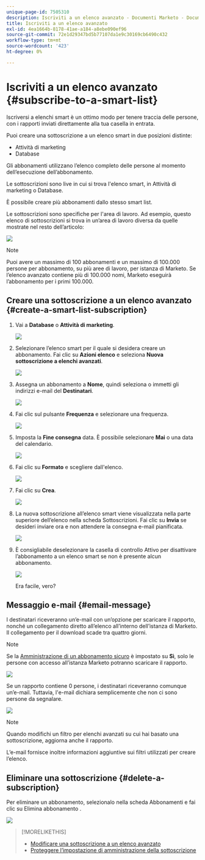 ```yaml
---
unique-page-id: 7505310
description: Iscriviti a un elenco avanzato - Documenti Marketo - Documentazione del prodotto
title: Iscriviti a un elenco avanzato
exl-id: 4ea1664b-8178-41ae-a184-a8ebe090ef96
source-git-commit: 72e1d29347bd5b77107da1e9c30169cb6490c432
workflow-type: tm+mt
source-wordcount: '423'
ht-degree: 0%

---
```


# Iscriviti a un elenco avanzato {#subscribe-to-a-smart-list}

Iscriversi a elenchi smart è un ottimo modo per tenere traccia delle persone, con i rapporti inviati direttamente alla tua casella in entrata.

Puoi creare una sottoscrizione a un elenco smart in due posizioni distinte:

* Attività di marketing
* Database

Gli abbonamenti utilizzano l’elenco completo delle persone al momento dell’esecuzione dell’abbonamento.

Le sottoscrizioni sono live in cui si trova l&#39;elenco smart, in Attività di marketing o Database.

È possibile creare più abbonamenti dallo stesso smart list.

Le sottoscrizioni sono specifiche per l&#39;area di lavoro. Ad esempio, questo elenco di sottoscrizioni si trova in un’area di lavoro diversa da quelle mostrate nel resto dell’articolo:

![](assets/one.png)

>[!NOTE]
>
>Puoi avere un massimo di 100 abbonamenti e un massimo di 100.000 persone per abbonamento, su più aree di lavoro, per istanza di Marketo. Se l’elenco avanzato contiene più di 100.000 nomi, Marketo eseguirà l’abbonamento per i primi 100.000.

## Creare una sottoscrizione a un elenco avanzato {#create-a-smart-list-subscription}

1. Vai a **Database** o **Attività di marketing**.

   ![](assets/db.png)

1. Selezionare l’elenco smart per il quale si desidera creare un abbonamento. Fai clic su **Azioni elenco** e seleziona **Nuova sottoscrizione a elenchi avanzati**.

   ![](assets/three.png)

1. Assegna un abbonamento a **Nome**, quindi seleziona o immetti gli indirizzi e-mail del **Destinatari**.

   ![](assets/image2015-9-14-13-3a18-3a38.png)

1. Fai clic sul pulsante **Frequenza** e selezionare una frequenza.

   ![](assets/image2015-9-14-13-3a21-3a21.png)

1. Imposta la **Fine consegna** data. È possibile selezionare **Mai** o una data del calendario.

   ![](assets/image2015-9-14-13-3a23-3a37.png)

1. Fai clic su **Formato** e scegliere dall&#39;elenco.

   ![](assets/image2015-9-14-13-3a25-3a25.png)

1. Fai clic su **Crea**.

   ![](assets/image2015-9-11-15-3a58-3a4.png)

1. La nuova sottoscrizione all’elenco smart viene visualizzata nella parte superiore dell’elenco nella scheda Sottoscrizioni. Fai clic su **Invia** se desideri inviare ora e non attendere la consegna e-mail pianificata.

   ![](assets/eight.png)

1. È consigliabile deselezionare la casella di controllo Attivo per disattivare l’abbonamento a un elenco smart se non è presente alcun abbonamento.

   ![](assets/nine.png)

   Era facile, vero?

## Messaggio e-mail {#email-message}

I destinatari riceveranno un’e-mail con un’opzione per scaricare il rapporto, nonché un collegamento diretto all’elenco all’interno dell’istanza di Marketo. Il collegamento per il download scade tra quattro giorni.

>[!NOTE]
>
>Se la [Amministrazione di un abbonamento sicuro](/help/marketo/product-docs/reporting/basic-reporting/report-subscriptions/secure-the-subscription-admin-setting.md) è impostato su **Sì**, solo le persone con accesso all’istanza Marketo potranno scaricare il rapporto.

![](assets/image2015-4-17-15-3a46-3a47.png)

Se un rapporto contiene 0 persone, i destinatari riceveranno comunque un’e-mail. Tuttavia, l&#39;e-mail dichiara semplicemente che non ci sono persone da segnalare.

![](assets/image2015-4-17-16-3a11-3a8.png)

>[!NOTE]
>
>Quando modifichi un filtro per elenchi avanzati su cui hai basato una sottoscrizione, aggiorna anche il rapporto.

L’e-mail fornisce inoltre informazioni aggiuntive sui filtri utilizzati per creare l’elenco.

## Eliminare una sottoscrizione {#delete-a-subscription}

Per eliminare un abbonamento, selezionalo nella scheda Abbonamenti e fai clic su Elimina abbonamento .

![](assets/twelve.png)

>[!MORELIKETHIS]
>
>* [Modificare una sottoscrizione a un elenco avanzato](/help/marketo/product-docs/reporting/basic-reporting/report-subscriptions/edit-a-smart-list-subscription.md)
>* [Proteggere l’impostazione di amministrazione della sottoscrizione](/help/marketo/product-docs/reporting/basic-reporting/report-subscriptions/secure-the-subscription-admin-setting.md)

